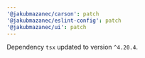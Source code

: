 ```yaml
---
'@jakubmazanec/carson': patch
'@jakubmazanec/eslint-config': patch
'@jakubmazanec/ui': patch
---
```

Dependency `tsx` updated to version `^4.20.4`.
